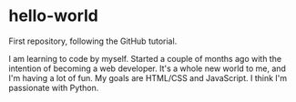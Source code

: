 # hello-world
First repository, following the GitHub tutorial.

I am learning to code by myself. Started a couple of months ago with the intention of becoming a web developer.
It's a whole new world to me, and I'm having a lot of fun.
My goals are HTML/CSS and JavaScript.
I think I'm passionate with Python.
